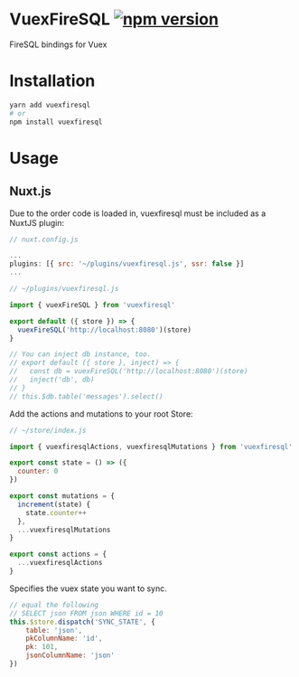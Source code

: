 # VuexFireSQL [![npm version](https://badge.fury.io/js/vuexfiresql.svg)](https://badge.fury.io/js/vuexfiresql)
FireSQL bindings for Vuex

# Installation
```bash
yarn add vuexfiresql
# or
npm install vuexfiresql
```

# Usage
## Nuxt.js
Due to the order code is loaded in, vuexfiresql must be included as a NuxtJS plugin:
```javascript
// nuxt.config.js

...
plugins: [{ src: '~/plugins/vuexfiresql.js', ssr: false }]
...
```

```javascript
// ~/plugins/vuexfiresql.js

import { vuexFireSQL } from 'vuexfiresql'

export default ({ store }) => {
  vuexFireSQL('http://localhost:8080')(store)
}

// You can inject db instance, too.
// export default ({ store }, inject) => {
//   const db = vuexFireSQL('http://localhost:8080')(store)
//   inject('db', db)
// }
// this.$db.table('messages').select()
```

Add the actions and mutations to your root Store:
```javascript
// ~/store/index.js

import { vuexfiresqlActions, vuexfiresqlMutations } from 'vuexfiresql'

export const state = () => ({
  counter: 0
})

export const mutations = {
  increment(state) {
    state.counter++
  },
  ...vuexfiresqlMutations
}

export const actions = {
  ...vuexfiresqlActions
}
```

Specifies the vuex state you want to sync.
```javascript
// equal the following
// SELECT json FROM json WHERE id = 10
this.$store.dispatch('SYNC_STATE', {
    table: 'json',
    pkColumnName: 'id',
    pk: 101,
    jsonColumnName: 'json'
})
```